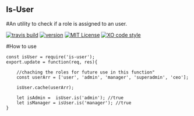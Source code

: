 ## Is-User

#An utility to check if a role is assigned to an user.

[![travis build](https://img.shields.io/travis/manishsaraan/is-user.svg?style=flat-square)](https://travis-ci.org/manishsaraan/is-user)
[![version](https://img.shields.io/npm/v/is-user.svg?style=flat-square)]((http://npm.im/is-user))
[![MIT License](https://img.shields.io/npm/l/is-user.svg?style=flat-square)](http://opensource.org/licenses/MIT)
[![XO code style](https://img.shields.io/badge/code_style-XO-5ed9c7.svg?style=flat-square)](https://github.com/xojs/xo)

#How to use

```
const isUser = require('is-user');
export.update = function(req, res){

    //chaching the roles for future use in this function"
    const userArr = ['user', 'admin', 'manager', 'superadmin', 'ceo'];

    isUser.cache(userArr);
    
    let isAdmin =  isUser.is('admin'); //true
    let isManager = isUser.is('manager'); //true
}
```
